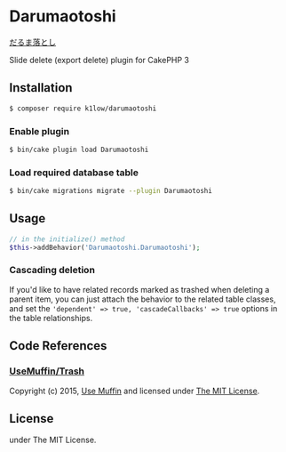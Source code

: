 # Darumaotoshi

[だるま落とし](https://www.google.co.jp/search?q=だるま落とし&safe=off&source=lnms&tbm=isch)

Slide delete (export delete) plugin for CakePHP 3

## Installation

```sh
$ composer require k1low/darumaotoshi
```

### Enable plugin

```sh
$ bin/cake plugin load Darumaotoshi
```

### Load required database table

```sh
$ bin/cake migrations migrate --plugin Darumaotoshi
```

## Usage

```php
// in the initialize() method
$this->addBehavior('Darumaotoshi.Darumaotoshi');
```

### Cascading deletion

If you'd like to have related records marked as trashed when deleting a parent item, you can just attach the behavior to the related table classes, and set the `'dependent' => true, 'cascadeCallbacks' => true` options in the table relationships.

## Code References

### [UseMuffin/Trash](https://github.com/UseMuffin/Trash)

Copyright (c) 2015, [Use Muffin][muffin] and licensed under [The MIT License][mit].

[cakephp]:http://cakephp.org
[composer]:http://getcomposer.org
[mit]:http://www.opensource.org/licenses/mit-license.php
[muffin]:http://usemuffin.com

## License

under The MIT License.
